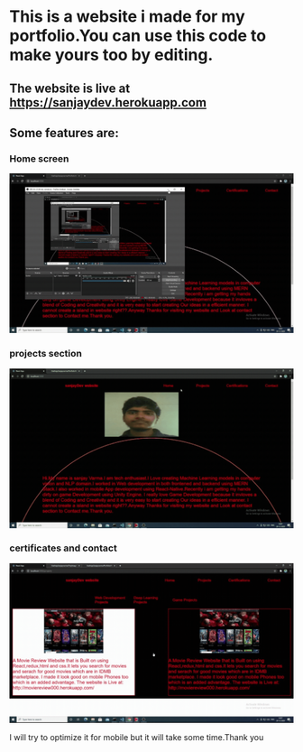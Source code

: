 
# This is a website i made for my portfolio.You can use this code to make yours too by editing.

## The website is live at https://sanjaydev.herokuapp.com


## Some features are:

### Home screen
![home](https://github.com/GadirajuSanjayvarma/PortfolioWebsite/blob/master/GIF/home.gif)


### projects section

![projects](https://github.com/GadirajuSanjayvarma/PortfolioWebsite/blob/master/GIF/projects.gif)


### certificates and contact

![certificates and contact](https://github.com/GadirajuSanjayvarma/PortfolioWebsite/blob/master/GIF/certificatesContact.gif)



I will try to optimize it for mobile but it will take some time.Thank you
